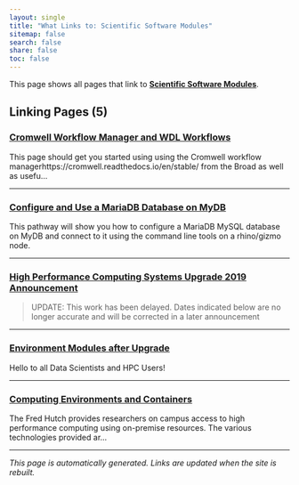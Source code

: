 ```yaml
---
layout: single
title: "What Links to: Scientific Software Modules"
sitemap: false
search: false
share: false
toc: false
---
```


This page shows all pages that link to **[Scientific Software Modules](/scicomputing/compute_scientificSoftware/)**.

## Linking Pages (5)

### [Cromwell Workflow Manager and WDL Workflows](/compdemos/Cromwell/)

This page should get you started using using the Cromwell workflow managerhttps://cromwell.readthedocs.io/en/stable/ from the Broad as well as usefu...

---

### [Configure and Use a MariaDB Database on MyDB](/pathways/path-mydb-mariadb/)

This pathway will show you how to configure a MariaDB MySQL database on MyDB and connect to it using the command line tools on a rhino/gizmo node.

---

### [High Performance Computing Systems Upgrade 2019 Announcement](/scicompannounce/2019-01-22-hpc-systems-upgrade-2019/)

> UPDATE: This work has been delayed.  Dates indicated below are no longer
> accurate and will be corrected in a later announcement

---

### [Environment Modules after Upgrade](/scicompannounce/2019-02-21-upgrade-env-modules/)

Hello to all Data Scientists and HPC Users!

---

### [Computing Environments and Containers](/scicomputing/compute_environments/)

The Fred Hutch provides researchers on campus access to high performance computing using on-premise resources.  The various technologies provided ar...

---


*This page is automatically generated. Links are updated when the site is rebuilt.*
